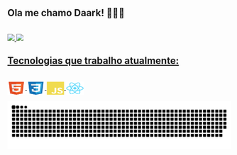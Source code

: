 ## Ola me chamo Daark! 👨🏻‍💻

<div align="inline_block"><br/>
  <a href="https://https://github.com/DaarkX">
  <img height="180em" src="https://github-readme-stats.vercel.app/api?username=DaarkX&show_icons=true&theme=dark&include_all_commits=true&count_private=true"/>
  <img height="180em" src="https://github-readme-stats.vercel.app/api/top-langs/?username=DaarkX&layout=compact&langs_count=7&theme=dark"/>
</div>

## Tecnologias que trabalho atualmente:

<div style="display: inline_block"><br/>
  <img align="center" alt="HTML" height="30" width="40" src="https://raw.githubusercontent.com/devicons/devicon/master/icons/html5/html5-original.svg">
  <img align="center" alt="CSS" height="30" width="40" src="https://raw.githubusercontent.com/devicons/devicon/master/icons/css3/css3-original.svg">
  <img align="center" alt="JavaScript" height="30" width="40" src="https://raw.githubusercontent.com/devicons/devicon/master/icons/javascript/javascript-plain.svg">
  <img align="center" alt="React" height="30" width="40" src="https://raw.githubusercontent.com/devicons/devicon/master/icons/react/react-original.svg">
</div>

![Snake animation](https://github.com/DaarkX/DaarkX/blob/output/github-contribution-grid-snake.svg)
